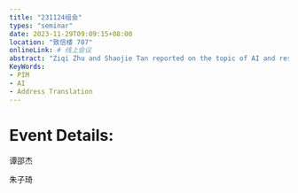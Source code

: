 ```yaml
---
title: "231124组会"
types: "seminar"
date: 2023-11-29T09:09:15+08:00
location: "致信楼 707"
onlineLink: # 线上会议
abstract: "Ziqi Zhu and Shaojie Tan reported on the topic of AI and restricted address translation."
KeyWords:
- PIM
- AI
- Address Translation
---
```


# Event Details:

谭邵杰

朱子琦